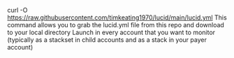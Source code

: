 curl -O https://raw.githubusercontent.com/timkeating1970/lucid/main/lucid.yml
This command allows you to grab the lucid.yml file from this repo and download to your local directory
Launch in every account that you want to monitor (typically as a stackset in child accounts and as a stack in your payer account)
